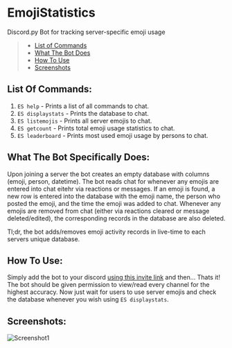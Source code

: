 # EmojiStatistics
Discord.py Bot for tracking server-specific emoji usage

> * [List of Commands](https://github.com/SethCohen/EmojiStatistics/blob/master/README.md#list-of-commands)
> * [What The Bot Does](https://github.com/SethCohen/EmojiStatistics/blob/master/README.md#what-the-bot-specifically-does)
> * [How To Use](https://github.com/SethCohen/EmojiStatistics/blob/master/README.md#how-to-use)
> * [Screenshots](https://github.com/SethCohen/EmojiStatistics/blob/master/README.md#screenshots)

## List Of Commands:

1. `ES help` - Prints a list of all commands to chat.
2. `ES displaystats` - Prints the database to chat.
3. `ES listemojis` - Prints all server emojis to chat.
4. `ES getcount` - Prints total emoji usage statistics to chat.
5. `ES leaderboard` - Prints most used emoji usage by persons to chat.

## What The Bot Specifically Does:

Upon joining a server the bot creates an empty database with columns (emoji, person, datetime).
The bot reads chat for whenever any emojis are entered into chat eitehr via reactions or messages. If an emoji is found, a new row is entered into the database with the emoji name, the person who posted the emoji, and the time the emoji was added to chat.
Whenever any emojis are removed from chat (either via reactions cleared or message deleted/edited), the corresponding records in the database are also deleted.

Tl;dr, the bot adds/removes emoji activity records in live-time to each servers unique database.

## How To Use:

Simply add the bot to your discord [using this invite link](https://discord.com/api/oauth2/authorize?client_id=757326308547100712&permissions=84992&scope=bot) and then...
Thats it! The bot should be given permission to view/read every channel for the highest accuracy. Now just wait for users to use server emojis and check the database whenever you wish using `ES displaystats`.

## Screenshots:

![Screenshot1](https://i.imgur.com/axMIdUo.png)

